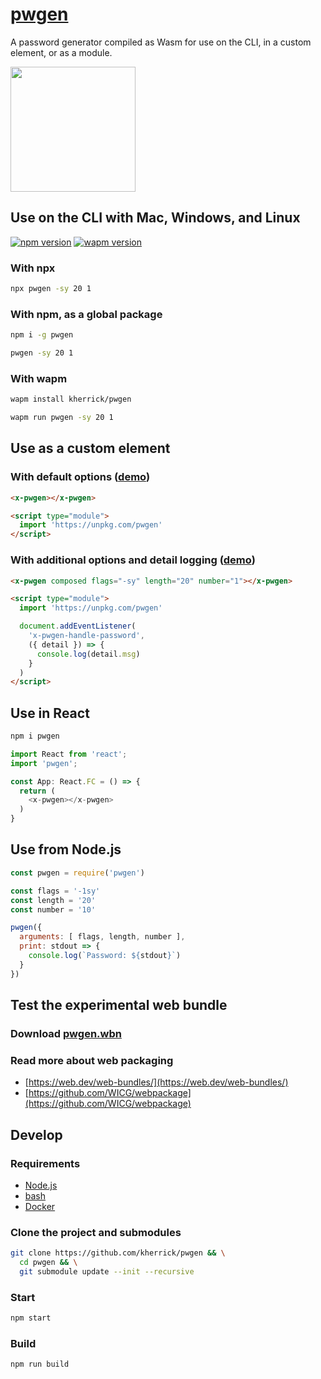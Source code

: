 # [pwgen](https://kherrick.github.io/pwgen/)

A password generator compiled as Wasm for use on the CLI, in a custom element, or as a module.

<a href="https://kherrick.github.io/pwgen/">
  <img src="https://raw.githubusercontent.com/kherrick/pwgen/master/assets/x-pwgen-screenshot.png" width="200">
</a>

## Use on the CLI with Mac, Windows, and Linux

[![npm version](https://img.shields.io/npm/v/pwgen.svg)](https://www.npmjs.com/package/pwgen)
[![wapm version](https://wapm.io/package/kherrick/pwgen/badge.svg?style=flat)](https://wapm.io/package/kherrick/pwgen)

### With npx

```bash
npx pwgen -sy 20 1
```

### With npm, as a global package

```bash
npm i -g pwgen
```

```bash
pwgen -sy 20 1
```

### With wapm

```bash
wapm install kherrick/pwgen

wapm run pwgen -sy 20 1
```

## Use as a custom element

### With default options ([demo](https://jsbin.com/yikizelado/1/edit?html,output))

```html
<x-pwgen></x-pwgen>

<script type="module">
  import 'https://unpkg.com/pwgen'
</script>
```

### With additional options and detail logging ([demo](https://jsbin.com/jecoyiwuya/1/edit?html,console,output))

```html
<x-pwgen composed flags="-sy" length="20" number="1"></x-pwgen>

<script type="module">
  import 'https://unpkg.com/pwgen'

  document.addEventListener(
    'x-pwgen-handle-password',
    ({ detail }) => {
      console.log(detail.msg)
    }
  )
</script>
```

## Use in React

```bash
npm i pwgen
```

```javascript
import React from 'react';
import 'pwgen';

const App: React.FC = () => {
  return (
    <x-pwgen></x-pwgen>
  )
}
```

## Use from Node.js

```js
const pwgen = require('pwgen')

const flags = '-1sy'
const length = '20'
const number = '10'

pwgen({
  arguments: [ flags, length, number ],
  print: stdout => {
    console.log(`Password: ${stdout}`)
  }
})
```

## Test the experimental web bundle

### Download [pwgen.wbn](https://kherrick.github.io/pwgen/wbn/dist/pwgen.wbn)

### Read more about web packaging

* [https://web.dev/web-bundles/](https://web.dev/web-bundles/)
* [https://github.com/WICG/webpackage](https://github.com/WICG/webpackage)

## Develop

### Requirements

* [Node.js](https://nodejs.org/en/download/)
* [bash](https://www.gnu.org/software/bash/)
* [Docker](https://hub.docker.com/search/?offering=community&type=edition)

### Clone the project and submodules

```bash
git clone https://github.com/kherrick/pwgen && \
  cd pwgen && \
  git submodule update --init --recursive
```

### Start

```bash
npm start
```

### Build

```bash
npm run build
```
